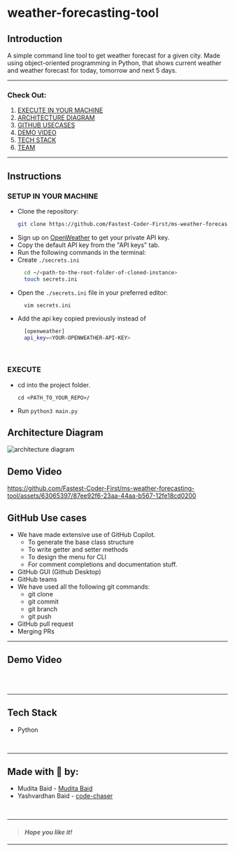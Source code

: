 
# weather-forecasting-tool &nbsp;
## Introduction 
A simple command line tool to get weather forecast for a given city. Made using object-oriented programming in Python, that shows current weather and weather forecast for today, tomorrow and next 5 days.
___
### Check Out:
1. [EXECUTE IN YOUR MACHINE](#execute-in-your-machine)
2. [ARCHITECTURE DIAGRAM](#architecture-diagram)
3. [GITHUB USECASES](#github-use-cases)
4. [DEMO VIDEO](#demo-video)
5. [TECH STACK](#tech-stack)
6. [TEAM](#made-with--by)
___
## Instructions
### SETUP IN YOUR MACHINE
- Clone the repository:
    ```bash
    git clone https://github.com/Fastest-Coder-First/ms-weather-forecasting-tool.git
    ```
- Sign up on [OpenWeather](https://home.openweathermap.org/) to get your private API key.
- Copy the default API key from the "API keys" tab.
- Run the following commands in the terminal:
- Create `./secrets.ini`
  ```bash
    cd ~/<path-to-the-root-folder-of-cloned-instance>
    touch secrets.ini
  ```
- Open the `./secrets.ini` file in your preferred editor:
  ```bash
    vim secrets.ini
  ```
- Add the api key copied previously instead of <YOUR-OPENWEATHER-API-KEY> 
  ```bash
    [openweather]
    api_key=<YOUR-OPENWEATHER-API-KEY>
  ```
<br>

### EXECUTE 
- cd into the project folder.
  ```
  cd <PATH_TO_YOUR_REPO>/
  ```
- Run `python3 main.py`

## Architecture Diagram

![architecture diagram](https://github.com/Fastest-Coder-First/ms-weather-forecasting-tool/assets/63065397/3a4c3713-68d2-4ff7-a04d-9ba2d22be117)

## Demo Video



https://github.com/Fastest-Coder-First/ms-weather-forecasting-tool/assets/63065397/87ee92f6-23aa-44aa-b567-12fe18cd0200



## GitHub Use cases
- We have made extensive use of GitHub Copilot.
    - To generate the base class structure
    - To write getter and setter methods
    - To design the menu for CLI
    - For comment completions and documentation stuff.
- GitHub GUI (Github Desktop)
- GitHub teams
- We have used all the following git commands:
    - git clone
    - git commit
    - git branch
    - git push
- GitHub pull request
- Merging PRs

___
## Demo Video

<br>





<br>

___
## Tech Stack
- Python


<br>

___




## Made with 🤍 by:

- Mudita Baid - [Mudita Baid](https://github.com/muditabaid)
- Yashvardhan Baid - [code-chaser](https://github.com/code-chaser)


<br>

___
> #### _*Hope you like it!*_
___
